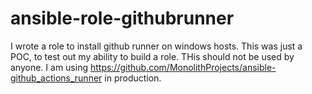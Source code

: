 # ansible-role-githubrunner

I wrote a role to install github runner on windows hosts. This was just a POC, to test out my ability to build a role.  THis should not be used by anyone. I am using <https://github.com/MonolithProjects/ansible-github_actions_runner> in production.
